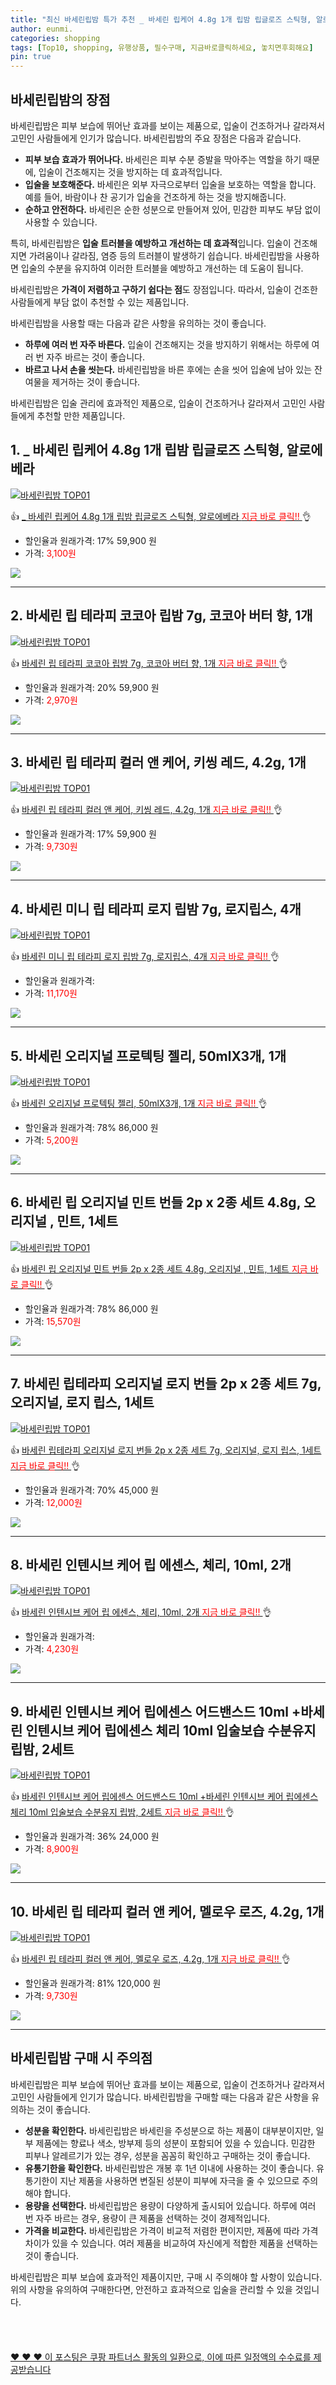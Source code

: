 ```yaml
---
title: "최신 바세린립밤 특가 추천 _ 바세린 립케어 4.8g 1개 립밤 립글로즈 스틱형, 알로에베라 비교 장점"
author: eunmi.
categories: shopping
tags: [Top10, shopping, 유행상품, 필수구매, 지금바로클릭하세요, 놓치면후회해요]
pin: true
---
```

## 바세린립밤의 장점

바세린립밤은 피부 보습에 뛰어난 효과를 보이는 제품으로, 입술이 건조하거나 갈라져서 고민인 사람들에게 인기가 많습니다. 바세린립밤의 주요 장점은 다음과 같습니다.

* **피부 보습 효과가 뛰어나다.** 바세린은 피부 수분 증발을 막아주는 역할을 하기 때문에, 입술이 건조해지는 것을 방지하는 데 효과적입니다.
* **입술을 보호해준다.** 바세린은 외부 자극으로부터 입술을 보호하는 역할을 합니다. 예를 들어, 바람이나 찬 공기가 입술을 건조하게 하는 것을 방지해줍니다.
* **순하고 안전하다.** 바세린은 순한 성분으로 만들어져 있어, 민감한 피부도 부담 없이 사용할 수 있습니다.

특히, 바세린립밤은 **입술 트러블을 예방하고 개선하는 데 효과적**입니다. 입술이 건조해지면 가려움이나 갈라짐, 염증 등의 트러블이 발생하기 쉽습니다. 바세린립밤을 사용하면 입술의 수분을 유지하여 이러한 트러블을 예방하고 개선하는 데 도움이 됩니다.

바세린립밤은 **가격이 저렴하고 구하기 쉽다는 점**도 장점입니다. 따라서, 입술이 건조한 사람들에게 부담 없이 추천할 수 있는 제품입니다.

바세린립밤을 사용할 때는 다음과 같은 사항을 유의하는 것이 좋습니다.

* **하루에 여러 번 자주 바른다.** 입술이 건조해지는 것을 방지하기 위해서는 하루에 여러 번 자주 바르는 것이 좋습니다.
* **바르고 나서 손을 씻는다.** 바세린립밤을 바른 후에는 손을 씻어 입술에 남아 있는 잔여물을 제거하는 것이 좋습니다.

바세린립밤은 입술 관리에 효과적인 제품으로, 입술이 건조하거나 갈라져서 고민인 사람들에게 추천할 만한 제품입니다.

   

## 1. _ 바세린 립케어 4.8g 1개 립밤 립글로즈 스틱형, 알로에베라

[![바세린립밤 TOP01](https://thumbnail6.coupangcdn.com/thumbnails/remote/230x230ex/image/vendor_inventory/1123/5efe69c31dee1566038bfeee4d4d2c310b6deaa1ec568460a67e62189fb2.jpg)](https://link.coupang.com/re/AFFSDP?lptag=AF3617701&subid=GithubCoopas&pageKey=7055379737&traceid=V0-153&itemId=17478593836&vendorItemId=84646142662)


👍 [_ 바세린 립케어 4.8g 1개 립밤 립글로즈 스틱형, 알로에베라 <font color=red> 지금 바로 클릭!! </font> ](https://link.coupang.com/re/AFFSDP?lptag=AF3617701&subid=GithubCoopas&pageKey=7055379737&traceid=V0-153&itemId=17478593836&vendorItemId=84646142662) 👌 


- 할인율과 원래가격: 17%  59,900   원
- 가격: <span style='color:red'>3,100원</span>

[![](/discount_price.png)](https://link.coupang.com/re/AFFSDP?lptag=AF3617701&subid=GithubCoopas&pageKey=7055379737&traceid=V0-153&itemId=17478593836&vendorItemId=84646142662)

---


   

## 2. 바세린 립 테라피 코코아 립밤 7g, 코코아 버터 향, 1개

[![바세린립밤 TOP01](https://thumbnail9.coupangcdn.com/thumbnails/remote/230x230ex/image/retail/images/3659120145936114-5b025f7a-f453-4415-a257-0b10bcda1a7c.jpg)](https://link.coupang.com/re/AFFSDP?lptag=AF3617701&subid=GithubCoopas&pageKey=7673486&traceid=V0-153&itemId=8537431484&vendorItemId=71652707996)


👍 [바세린 립 테라피 코코아 립밤 7g, 코코아 버터 향, 1개 <font color=red> 지금 바로 클릭!! </font> ](https://link.coupang.com/re/AFFSDP?lptag=AF3617701&subid=GithubCoopas&pageKey=7673486&traceid=V0-153&itemId=8537431484&vendorItemId=71652707996) 👌 


- 할인율과 원래가격: 20%  59,900   원
- 가격: <span style='color:red'>2,970원</span>

[![](/discount_price.png)](https://link.coupang.com/re/AFFSDP?lptag=AF3617701&subid=GithubCoopas&pageKey=7673486&traceid=V0-153&itemId=8537431484&vendorItemId=71652707996)

---


   

## 3. 바세린 립 테라피 컬러 앤 케어, 키씽 레드, 4.2g, 1개

[![바세린립밤 TOP01](https://thumbnail10.coupangcdn.com/thumbnails/remote/230x230ex/image/retail/images/2020/01/13/18/6/b0fe7268-e542-4207-92d3-649ba0a1a5f4.jpg)](https://link.coupang.com/re/AFFSDP?lptag=AF3617701&subid=GithubCoopas&pageKey=6330577378&traceid=V0-153&itemId=2155351853&vendorItemId=70153603742)


👍 [바세린 립 테라피 컬러 앤 케어, 키씽 레드, 4.2g, 1개 <font color=red> 지금 바로 클릭!! </font> ](https://link.coupang.com/re/AFFSDP?lptag=AF3617701&subid=GithubCoopas&pageKey=6330577378&traceid=V0-153&itemId=2155351853&vendorItemId=70153603742) 👌 


- 할인율과 원래가격: 17%  59,900   원
- 가격: <span style='color:red'>9,730원</span>

[![](/discount_price.png)](https://link.coupang.com/re/AFFSDP?lptag=AF3617701&subid=GithubCoopas&pageKey=6330577378&traceid=V0-153&itemId=2155351853&vendorItemId=70153603742)

---


   

## 4. 바세린 미니 립 테라피 로지 립밤 7g, 로지립스, 4개

[![바세린립밤 TOP01](https://thumbnail8.coupangcdn.com/thumbnails/remote/230x230ex/image/vendor_inventory/efaa/887685a483515500fc63614564528f67a842ee1a653ea71ea6c941c36e50.jpg)](https://link.coupang.com/re/AFFSDP?lptag=AF3617701&subid=GithubCoopas&pageKey=2158895636&traceid=V0-153&itemId=55837251&vendorItemId=85741904136)


👍 [바세린 미니 립 테라피 로지 립밤 7g, 로지립스, 4개 <font color=red> 지금 바로 클릭!! </font> ](https://link.coupang.com/re/AFFSDP?lptag=AF3617701&subid=GithubCoopas&pageKey=2158895636&traceid=V0-153&itemId=55837251&vendorItemId=85741904136) 👌 


- 할인율과 원래가격: 
- 가격: <span style='color:red'>11,170원</span>

[![](/discount_price.png)](https://link.coupang.com/re/AFFSDP?lptag=AF3617701&subid=GithubCoopas&pageKey=2158895636&traceid=V0-153&itemId=55837251&vendorItemId=85741904136)

---


   

## 5. 바세린 오리지널 프로텍팅 젤리, 50mlX3개, 1개

[![바세린립밤 TOP01](https://thumbnail8.coupangcdn.com/thumbnails/remote/230x230ex/image/vendor_inventory/d1f0/2e811f5e9eda4c0c8c5ceb37d3fb2ad30593f63800abf812e398d5a01aa0.jpg)](https://link.coupang.com/re/AFFSDP?lptag=AF3617701&subid=GithubCoopas&pageKey=7404411469&traceid=V0-153&itemId=19171653300&vendorItemId=84616273370)


👍 [바세린 오리지널 프로텍팅 젤리, 50mlX3개, 1개 <font color=red> 지금 바로 클릭!! </font> ](https://link.coupang.com/re/AFFSDP?lptag=AF3617701&subid=GithubCoopas&pageKey=7404411469&traceid=V0-153&itemId=19171653300&vendorItemId=84616273370) 👌 


- 할인율과 원래가격: 78%  86,000   원
- 가격: <span style='color:red'>5,200원</span>

[![](/discount_price.png)](https://link.coupang.com/re/AFFSDP?lptag=AF3617701&subid=GithubCoopas&pageKey=7404411469&traceid=V0-153&itemId=19171653300&vendorItemId=84616273370)

---


   

## 6. 바세린 립 오리지널 민트 번들 2p x 2종 세트 4.8g, 오리지널 , 민트, 1세트

[![바세린립밤 TOP01](https://thumbnail8.coupangcdn.com/thumbnails/remote/230x230ex/image/retail/images/2022/11/07/9/9/5ff87a24-9463-4edf-80cb-30d329775929.png)](https://link.coupang.com/re/AFFSDP?lptag=AF3617701&subid=GithubCoopas&pageKey=6899296812&traceid=V0-153&itemId=16588502960&vendorItemId=83773639886)


👍 [바세린 립 오리지널 민트 번들 2p x 2종 세트 4.8g, 오리지널 , 민트, 1세트 <font color=red> 지금 바로 클릭!! </font> ](https://link.coupang.com/re/AFFSDP?lptag=AF3617701&subid=GithubCoopas&pageKey=6899296812&traceid=V0-153&itemId=16588502960&vendorItemId=83773639886) 👌 


- 할인율과 원래가격: 78%  86,000   원
- 가격: <span style='color:red'>15,570원</span>

[![](/discount_price.png)](https://link.coupang.com/re/AFFSDP?lptag=AF3617701&subid=GithubCoopas&pageKey=6899296812&traceid=V0-153&itemId=16588502960&vendorItemId=83773639886)

---


   

## 7. 바세린 립테라피 오리지널 로지 번들 2p x 2종 세트 7g, 오리지널, 로지 립스, 1세트

[![바세린립밤 TOP01](https://thumbnail9.coupangcdn.com/thumbnails/remote/230x230ex/image/retail/images/2022/11/17/11/5/18d156a8-7a40-418d-b6c0-d688b95a01a5.png)](https://link.coupang.com/re/AFFSDP?lptag=AF3617701&subid=GithubCoopas&pageKey=6927439365&traceid=V0-153&itemId=16751154637&vendorItemId=83932771932)


👍 [바세린 립테라피 오리지널 로지 번들 2p x 2종 세트 7g, 오리지널, 로지 립스, 1세트 <font color=red> 지금 바로 클릭!! </font> ](https://link.coupang.com/re/AFFSDP?lptag=AF3617701&subid=GithubCoopas&pageKey=6927439365&traceid=V0-153&itemId=16751154637&vendorItemId=83932771932) 👌 


- 할인율과 원래가격: 70%  45,000   원
- 가격: <span style='color:red'>12,000원</span>

[![](/discount_price.png)](https://link.coupang.com/re/AFFSDP?lptag=AF3617701&subid=GithubCoopas&pageKey=6927439365&traceid=V0-153&itemId=16751154637&vendorItemId=83932771932)

---


   

## 8. 바세린 인텐시브 케어 립 에센스, 체리, 10ml, 2개

[![바세린립밤 TOP01](https://thumbnail10.coupangcdn.com/thumbnails/remote/230x230ex/image/retail/images/5452192217390951-11837253-0632-4f39-91a1-0a5f248f3eaa.jpg)](https://link.coupang.com/re/AFFSDP?lptag=AF3617701&subid=GithubCoopas&pageKey=730151&traceid=V0-153&itemId=2728138&vendorItemId=3000344274)


👍 [바세린 인텐시브 케어 립 에센스, 체리, 10ml, 2개 <font color=red> 지금 바로 클릭!! </font> ](https://link.coupang.com/re/AFFSDP?lptag=AF3617701&subid=GithubCoopas&pageKey=730151&traceid=V0-153&itemId=2728138&vendorItemId=3000344274) 👌 


- 할인율과 원래가격: 
- 가격: <span style='color:red'>4,230원</span>

[![](/discount_price.png)](https://link.coupang.com/re/AFFSDP?lptag=AF3617701&subid=GithubCoopas&pageKey=730151&traceid=V0-153&itemId=2728138&vendorItemId=3000344274)

---


   

## 9. 바세린 인텐시브 케어 립에센스 어드밴스드 10ml +바세린 인텐시브 케어 립에센스 체리 10ml 입술보습 수분유지 립밤, 2세트

[![바세린립밤 TOP01](https://thumbnail8.coupangcdn.com/thumbnails/remote/230x230ex/image/vendor_inventory/070b/df8056b3efd9cce41dffe886368531f651934c2b230fbbd235cd3334da40.jpg)](https://link.coupang.com/re/AFFSDP?lptag=AF3617701&subid=GithubCoopas&pageKey=7243665478&traceid=V0-153&itemId=18410678047&vendorItemId=85553116223)


👍 [바세린 인텐시브 케어 립에센스 어드밴스드 10ml +바세린 인텐시브 케어 립에센스 체리 10ml 입술보습 수분유지 립밤, 2세트 <font color=red> 지금 바로 클릭!! </font> ](https://link.coupang.com/re/AFFSDP?lptag=AF3617701&subid=GithubCoopas&pageKey=7243665478&traceid=V0-153&itemId=18410678047&vendorItemId=85553116223) 👌 


- 할인율과 원래가격: 36%  24,000   원
- 가격: <span style='color:red'>8,900원</span>

[![](/discount_price.png)](https://link.coupang.com/re/AFFSDP?lptag=AF3617701&subid=GithubCoopas&pageKey=7243665478&traceid=V0-153&itemId=18410678047&vendorItemId=85553116223)

---


   

## 10. 바세린 립 테라피 컬러 앤 케어, 멜로우 로즈, 4.2g, 1개

[![바세린립밤 TOP01](https://thumbnail7.coupangcdn.com/thumbnails/remote/230x230ex/image/retail/images/2615424293193269-1dd4b8b1-f9bb-4416-af18-443b78642a02.jpg)](https://link.coupang.com/re/AFFSDP?lptag=AF3617701&subid=GithubCoopas&pageKey=6330577378&traceid=V0-153&itemId=2155351857&vendorItemId=70153603774)


👍 [바세린 립 테라피 컬러 앤 케어, 멜로우 로즈, 4.2g, 1개 <font color=red> 지금 바로 클릭!! </font> ](https://link.coupang.com/re/AFFSDP?lptag=AF3617701&subid=GithubCoopas&pageKey=6330577378&traceid=V0-153&itemId=2155351857&vendorItemId=70153603774) 👌 


- 할인율과 원래가격: 81%  120,000   원
- 가격: <span style='color:red'>9,730원</span>

[![](/discount_price.png)](https://link.coupang.com/re/AFFSDP?lptag=AF3617701&subid=GithubCoopas&pageKey=6330577378&traceid=V0-153&itemId=2155351857&vendorItemId=70153603774)

---
## 바세린립밤 구매 시 주의점

바세린립밤은 피부 보습에 뛰어난 효과를 보이는 제품으로, 입술이 건조하거나 갈라져서 고민인 사람들에게 인기가 많습니다. 바세린립밤을 구매할 때는 다음과 같은 사항을 유의하는 것이 좋습니다.

* **성분을 확인한다.** 바세린립밤은 바세린을 주성분으로 하는 제품이 대부분이지만, 일부 제품에는 향료나 색소, 방부제 등의 성분이 포함되어 있을 수 있습니다. 민감한 피부나 알레르기가 있는 경우, 성분을 꼼꼼히 확인하고 구매하는 것이 좋습니다.
* **유통기한을 확인한다.** 바세린립밤은 개봉 후 1년 이내에 사용하는 것이 좋습니다. 유통기한이 지난 제품을 사용하면 변질된 성분이 피부에 자극을 줄 수 있으므로 주의해야 합니다.
* **용량을 선택한다.** 바세린립밤은 용량이 다양하게 출시되어 있습니다. 하루에 여러 번 자주 바르는 경우, 용량이 큰 제품을 선택하는 것이 경제적입니다.
* **가격을 비교한다.** 바세린립밤은 가격이 비교적 저렴한 편이지만, 제품에 따라 가격 차이가 있을 수 있습니다. 여러 제품을 비교하여 자신에게 적합한 제품을 선택하는 것이 좋습니다.

바세린립밤은 피부 보습에 효과적인 제품이지만, 구매 시 주의해야 할 사항이 있습니다. 위의 사항을 유의하여 구매한다면, 안전하고 효과적으로 입술을 관리할 수 있을 것입니다.<br><br><br><br><br> [ ❤ ❤ ❤ 이 포스팅은 쿠팡 파트너스 활동의 일환으로, 이에 따른 일정액의 수수료를 제공받습니다](https://link.coupang.com/a/bcEFyh)